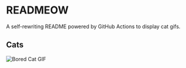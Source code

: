 # READMEOW

A self-rewriting README powered by GitHub Actions to display cat gifs.

## Cats

![Bored Cat GIF](https://media3.giphy.com/media/v1.Y2lkPTlhY2QwMmRhNG9zNjNqajJzY3NobGt6NXd6bnRsb21jNDR1NW40Mml1cDRleXVjcyZlcD12MV9naWZzX3NlYXJjaCZjdD1n/mlvseq9yvZhba/200.gif)
